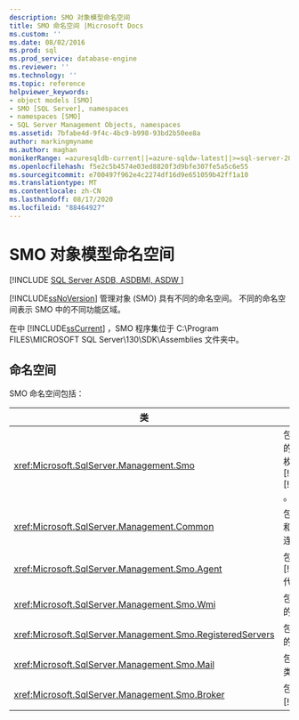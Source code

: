 ```yaml
---
description: SMO 对象模型命名空间
title: SMO 命名空间 |Microsoft Docs
ms.custom: ''
ms.date: 08/02/2016
ms.prod: sql
ms.prod_service: database-engine
ms.reviewer: ''
ms.technology: ''
ms.topic: reference
helpviewer_keywords:
- object models [SMO]
- SMO [SQL Server], namespaces
- namespaces [SMO]
- SQL Server Management Objects, namespaces
ms.assetid: 7bfabe4d-9f4c-4bc9-b998-93bd2b50ee8a
author: markingmyname
ms.author: maghan
monikerRange: =azuresqldb-current||=azure-sqldw-latest||>=sql-server-2016||=sqlallproducts-allversions||>=sql-server-linux-2017||=azuresqldb-mi-current
ms.openlocfilehash: f5e2c5b4574e03ed8820f3d9bfe307fe5a5c6e55
ms.sourcegitcommit: e700497f962e4c2274df16d9e651059b42ff1a10
ms.translationtype: MT
ms.contentlocale: zh-CN
ms.lasthandoff: 08/17/2020
ms.locfileid: "88464927"
---
```

# <a name="smo-object-model-namespaces"></a>SMO 对象模型命名空间
[!INCLUDE [SQL Server ASDB, ASDBMI, ASDW ](../../includes/applies-to-version/sql-asdb-asdbmi-asa.md)]

  [!INCLUDE[ssNoVersion](../../includes/ssnoversion-md.md)] 管理对象 (SMO) 具有不同的命名空间。 不同的命名空间表示 SMO 中的不同功能区域。  
  
 在中 [!INCLUDE[ssCurrent](../../includes/sscurrent-md.md)] ，SMO 程序集位于 C:\Program FILES\MICROSOFT SQL Server\130\SDK\Assemblies 文件夹中。  
  
## <a name="namespaces"></a>命名空间  
 SMO 命名空间包括：  
  
|类|函数|  
|-----------|--------------|  
|<xref:Microsoft.SqlServer.Management.Smo>|包含用于以编程方式操作的实例类、实用工具类和枚举 [!INCLUDE[msCoName](../../includes/msconame-md.md)] [!INCLUDE[ssNoVersion](../../includes/ssnoversion-md.md)] 。|  
|<xref:Microsoft.SqlServer.Management.Common>|包含复制管理对象 (RMO) 和 SMO 共有的类，例如连接类。|  
|<xref:Microsoft.SqlServer.Management.Smo.Agent>|包含表示 [!INCLUDE[ssNoVersion](../../includes/ssnoversion-md.md)] 代理的类。|  
|<xref:Microsoft.SqlServer.Management.Smo.Wmi>|包含表示 WMI 提供程序的类。|  
|<xref:Microsoft.SqlServer.Management.Smo.RegisteredServers>|包含表示已注册的服务器的类。|  
|<xref:Microsoft.SqlServer.Management.Smo.Mail>|包含表示数据库邮件的类。|  
|<xref:Microsoft.SqlServer.Management.Smo.Broker>|包含表示 [!INCLUDE[ssSB](../../includes/sssb-md.md)] 的类。|  
  
  
